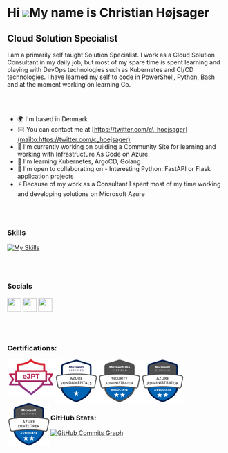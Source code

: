 Hi ![](https://user-images.githubusercontent.com/18350557/176309783-0785949b-9127-417c-8b55-ab5a4333674e.gif)My name is Christian Højsager
==========================================================================================================================================

Cloud Solution Specialist
-------------------------
I am a primarily self taught Solution Specialist. I work as a Cloud Solution Consultant in my daily job, but most of my spare time is spent learning and playing with DevOps technologies such as Kubernetes and CI/CD technologies. I have learned my self to code in PowerShell, Python, Bash and at the moment working on learning Go.

</br>
</br>

* 🌍  I'm based in Denmark
* ✉️  You can contact me at [https://twitter.com/c\_hoejsager](mailto:https://twitter.com/c_hoejsager)
* 🚀  I'm currently working on building a Community Site for learning and working with Infrastructure As Code on Azure.
* 🧠  I'm learning Kubernetes, ArgoCD, Golang
* 🤝  I'm open to collaborating on - Interesting Python: FastAPI or Flask application projects
* ⚡  Because of my work as a Consultant I spent most of my time working and developing solutions on Microsoft Azure

</br>
</br>

### Skills

[![My Skills](https://skillicons.dev/icons?i=azure,cloudflare,ansible,kubernetes,linux,raspberrypi,mysql,docker,flask,fastapi,django,css,bootstrap,html,py,powershell,bash&theme=light)](https://skillicons.dev)


</br>
</br>

### Socials

<p align="left"> <a href="https://www.github.com/hoejsagerc" target="_blank" rel="noreferrer"><img src="https://raw.githubusercontent.com/danielcranney/readme-generator/main/public/icons/socials/github.svg" width="32" height="32" /></a> <a href="https://www.linkedin.com/in/hoejsager" target="_blank" rel="noreferrer"><img src="https://raw.githubusercontent.com/danielcranney/readme-generator/main/public/icons/socials/linkedin.svg" width="32" height="32" /></a> <a href="https://www.twitter.com/c_hoejsager" target="_blank" rel="noreferrer"><img src="https://raw.githubusercontent.com/danielcranney/readme-generator/main/public/icons/socials/twitter.svg" width="32" height="32" /></a></p>

</br>
</br>

### Certifications:

<img align="left" alt="eLearn security ejpt" width="110px" src="img/cert-eJPT.png"/>
<img align="left" alt="Microsoft Azure AZ-900" width="100px" src="img/cert-az900.png"/>
<img align="left" alt="Microsot 365 MS-500" width="100px" src="img/cert-ms500.png"/>
<img align="left" alt="Microsot Azure AZ-104" width="100px" src="img/cert-az104.png"/>
<img align="left" alt="Microsot Azure AZ-204" width="100px" src="img/cert-az204.png"/>

<br/>
<br/>
<br/>
<br/>
<br/>
<br/>

### GitHub Stats:

<a href="http://www.github.com/hoejsagerc"><img src="https://github-readme-activity-graph.cyclic.app/graph?username=hoejsagerc&bg_color=1c1917&color=ffffff&line=0891b2&point=ffffff&area_color=1c1917&area=true&hide_border=true&custom_title=GitHub%20Commits%20Graph" alt="GitHub Commits Graph" /></a>


<!--### 📕 Latest Blog Posts-->

<!-- BLOG-POST-LIST:START -->
<!--- [Creating a Powershell Automation Scheduling App With Azure and Microsoft Powerapps](https://scriptingchris.tech/posts/creating-a-powershell-automation-scheduling-app-with-azure-and-microsoft-powerapps/)
- [How I Setup My Powershell Development Environment](https://scriptingchris.tech/posts/how-i-setup-my-powershell-development-environment/)
- [Using Azure Functions and Azure Api Management to Host Yout Api Serverless](https://scriptingchris.tech/posts/using-azure-functions-and-azure-api-management-to-host-yout-api-serverless/)
- [Using a Raspberry Pi Kubernetes Cluster to Help Fight Covid19 With Rosettaathome](https://scriptingchris.tech/posts/using-a-raspberry-pi-kubernetes-cluster-to-help-fight-covid19-with-rosettaathome/)
- [Setting Up a Raspberry Pi Kubernetes Cluster](https://scriptingchris.tech/posts/setting-up-a-raspberry-pi-kubernetes-cluster/)
-->
<!-- BLOG-POST-LIST:END -->
